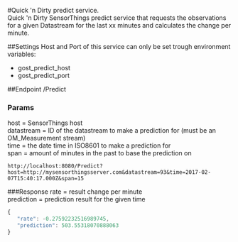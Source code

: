 #Quick 'n Dirty predict service.  
Quick 'n Dirty SensorThings predict service that requests the observations for a given Datastream 
for the last xx minutes and calculates the change per minute.

##Settings
Host and Port of this service can only be set trough environment variables:
- gost_predict_host
- gost_predict_port

##Endpoint /Predict
### Params
host = SensorThings host  
datastream = ID of the datastream to make a prediction for (must be an OM_Measurement stream)  
time = the date time in ISO8601 to make a prediction for  
span = amount of minutes in the past to base the prediction on  
```
http://localhost:8080/Predict?host=http://mysensorthingsserver.com&datastream=93&time=2017-02-07T15:40:17.000Z&span=15
```
###Response
rate = result change per minute  
prediction = prediction result for the given time 
```javascript
{
   "rate": -0.27592232516989745,
   "prediction": 503.55318070888063
}
```